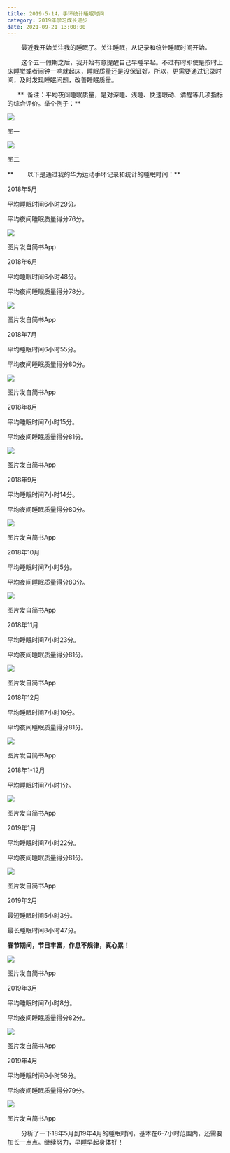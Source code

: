```yaml
---
title: 2019-5-14，手环统计睡眠时间
category: 2019年学习成长进步
date: 2021-09-21 13:00:00
---
```


        最近我开始关注我的睡眠了。关注睡眠，从记录和统计睡眠时间开始。

        这个五一假期之后，我开始有意提醒自己早睡早起。不过有时即使是按时上床睡觉或者闹钟一响就起床，睡眠质量还是没保证好。所以，更需要通过记录时间，及时发现睡眠问题，改善睡眠质量。

      **  备注：平均夜间睡眠质量，是对深睡、浅睡、快速眼动、清醒等几项指标的综合评价。举个例子：**

![](http://upload-images.jianshu.io/upload_images/3910675-5327b42469e9a419.jpg?imageMogr2/auto-orient/strip%7CimageView2/2/w/1080/q/50)  

图一

![](http://upload-images.jianshu.io/upload_images/3910675-1bc63af6c5e95064.jpg?imageMogr2/auto-orient/strip%7CimageView2/2/w/1080/q/50)  

图二

 

**        以下是通过我的华为运动手环记录和统计的睡眠时间：**

2018年5月

平均睡眠时间6小时29分。

平均夜间睡眠质量得分76分。

![](http://upload-images.jianshu.io/upload_images/3910675-d51b42ace76bd9c3.jpg?imageMogr2/auto-orient/strip%7CimageView2/2/w/1080/q/50)  

图片发自简书App

  

2018年6月

平均睡眠时间6小时48分。

平均夜间睡眠质量得分78分。

![](http://upload-images.jianshu.io/upload_images/3910675-cb4fe103d16911b1.jpg?imageMogr2/auto-orient/strip%7CimageView2/2/w/1080/q/50)  

图片发自简书App

  

2018年7月

平均睡眠时间6小时55分。

平均夜间睡眠质量得分80分。

![](http://upload-images.jianshu.io/upload_images/3910675-f1c321c48b27cd9a.jpg?imageMogr2/auto-orient/strip%7CimageView2/2/w/1080/q/50)  

图片发自简书App

  

2018年8月

平均睡眠时间7小时15分。

平均夜间睡眠质量得分81分。

![](http://upload-images.jianshu.io/upload_images/3910675-88b095e334aa5254.jpg?imageMogr2/auto-orient/strip%7CimageView2/2/w/1080/q/50)  

图片发自简书App

  

2018年9月

平均睡眠时间7小时14分。

平均夜间睡眠质量得分80分。

![](http://upload-images.jianshu.io/upload_images/3910675-c21abaa51f082e48.jpg?imageMogr2/auto-orient/strip%7CimageView2/2/w/1080/q/50)  

图片发自简书App

  

2018年10月

平均睡眠时间7小时5分。

平均夜间睡眠质量得分80分。

![](http://upload-images.jianshu.io/upload_images/3910675-2e94a3d7927389a1.jpg?imageMogr2/auto-orient/strip%7CimageView2/2/w/1080/q/50)  

图片发自简书App

  

2018年11月

平均睡眠时间7小时23分。

平均夜间睡眠质量得分81分。

![](http://upload-images.jianshu.io/upload_images/3910675-5e065bb1e293eabe.jpg?imageMogr2/auto-orient/strip%7CimageView2/2/w/1080/q/50)  

图片发自简书App

  

2018年12月

平均睡眠时间7小时10分。

平均夜间睡眠质量得分81分。

![](http://upload-images.jianshu.io/upload_images/3910675-171bb856567805c8.jpg?imageMogr2/auto-orient/strip%7CimageView2/2/w/1080/q/50)  

图片发自简书App

  

2018年1-12月

平均睡眠时间7小时1分。

![](http://upload-images.jianshu.io/upload_images/3910675-c4425d0c53fd66b6.jpg?imageMogr2/auto-orient/strip%7CimageView2/2/w/1080/q/50)  

图片发自简书App

  

2019年1月

平均睡眠时间7小时22分。

平均夜间睡眠质量得分81分。

![](http://upload-images.jianshu.io/upload_images/3910675-80d914b1f39730b7.jpg?imageMogr2/auto-orient/strip%7CimageView2/2/w/1080/q/50)  

图片发自简书App

  

2019年2月

最短睡眠时间5小时3分。

最长睡眠时间8小时47分。

**春节期间，节目丰富，作息不规律，真心累！**

![](http://upload-images.jianshu.io/upload_images/3910675-a08ddd21dccbd336.jpg?imageMogr2/auto-orient/strip%7CimageView2/2/w/1080/q/50)  

图片发自简书App

  

2019年3月

平均睡眠时间7小时8分。

平均夜间睡眠质量得分82分。

![](http://upload-images.jianshu.io/upload_images/3910675-8926b81bd938efb1.jpg?imageMogr2/auto-orient/strip%7CimageView2/2/w/1080/q/50)  

图片发自简书App

  

2019年4月

平均睡眠时间6小时58分。

平均夜间睡眠质量得分79分。

![](http://upload-images.jianshu.io/upload_images/3910675-cedd5b7142aaf5b5.jpg?imageMogr2/auto-orient/strip%7CimageView2/2/w/1080/q/50)  

图片发自简书App

        分析了一下18年5月到19年4月的睡眠时间，基本在6-7小时范围内，还需要加长一点点。继续努力，早睡早起身体好！